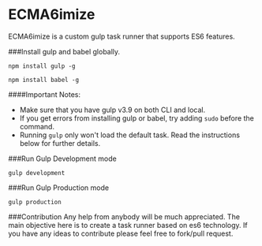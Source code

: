# ECMA6imize
ECMA6imize is a custom gulp task runner that supports ES6 features.

###Install gulp and babel globally.
```
npm install gulp -g
```
```
npm install babel -g
```
####Important Notes:
- Make sure that you have gulp v3.9 on both CLI and local.
- If you get errors from installing gulp or babel, try adding `sudo` before the command.
- Running `gulp` only won't load the default task. Read the instructions below for further details.

###Run Gulp Development mode
```
gulp development
```
###Run Gulp Production mode
```
gulp production
```

###Contribution
Any help from anybody will be much appreciated. The main objective here is to create a task runner based on es6 technology. If you have any ideas to contribute please feel free to fork/pull request.
